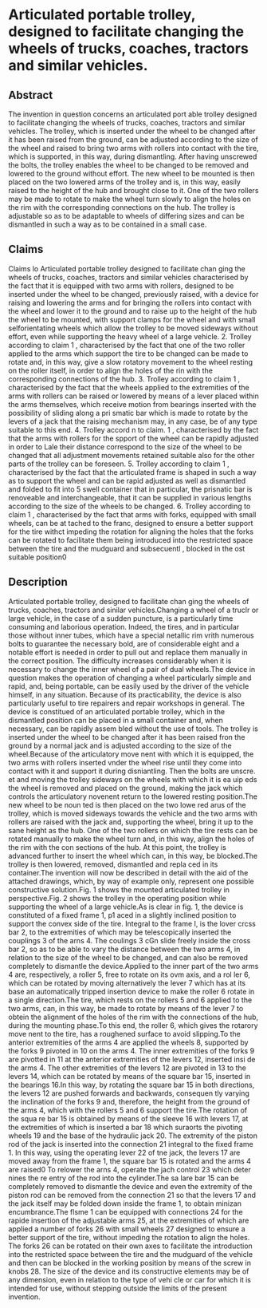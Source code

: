 # Articulated portable trolley, designed to facilitate changing the wheels of trucks, coaches, tractors and similar vehicles.

## Abstract
The invention in question concerns an articulated port able trolley designed to facilitate changing the wheels of trucks, coaches, tractors and similar vehicles. The trolley, which is inserted under the wheel to be changed after it has been raised from the ground, can be adjusted according to the size of the wheel and raised to bring two arms with rollers into contact with the tire, which is supported, in this way, during dismantling. After having unscrewed the bolts, the trolley enables the wheel to be changed to be removed and lowered to the ground without effort. The new wheel to be mounted is then placed on the two lowered arms of the trolley and is, in this way, easily raised to the height of the hub and brought close to it. One of the two rollers may be made to rotate to make the wheel turn slowly to align the holes on the rim with the corresponding connections on the hub. The trolley is adjustable so as to be adaptable to wheels of differing sizes and can be dismantled in such a way as to be contained in a small case.

## Claims
Claims lo Articulated portable trolley designed to facilitate chan ging the wheels of trucks, coaches, tractors and similar vehicles characterised by the fact that it is equipped with two arms with rollers, designed to be inserted under the wheel to be changed, previously raised, with a device for raising and lowering the arms and for bringing the rollers into contact with the wheel and lower it to the ground and to raise up to the height of the hub the wheel to be mounted, with support clamps for the wheel and with small selforientating wheels which allow the trolley to be moved sideways without effort, even while supporting the heavy wheel of a large vehicle. 2. Trolley according to claim 1 , characterised by the fact that one of the two roller applied to the arms which support the tire to be changed can be made to rotate and, in this way, give a slow rotatory movement to the wheel resting on the roller itself, in order to align the holes of the rin with the corresponding connections of the hub. 3. Trolley according to claim 1 , characterised by the fact that the wheels applied to the extremities of the arms with rollers can be raised or lowered by means of a lever placed within the arms themselves, which receive motion from bearings inserted with the possibility of sliding along a pri smatic bar which is made to rotate by the levers of a jack that the raising mechanism may, in any case, be of any type suitable to this end. 4. Trolley accord n to claim. 1 , characterised by the fact that the arms with rollers for the spport of the wheel can be rapidly adjusted in order to Lale their distance correspond to the size of the wheel to be changed that all adjustment movements retained suitable also for the other parts of the trolley can be foreseen. 5. Trolley according to claim 1 , characterised by the fact that the articulated frame is shaped in such a way as to support the wheel and can be rapid adjusted as well as dismantled and folded to fit into 5 swell container that in particular, the prisnatic bar is renoveable and interchangeable, that it can be supplied in various lengths according to the size of the wheels to be changed. 6. Trolley according to claim 1 , characterised by the fact that arms with forks, equipped with small wheels, can be at tached to the franc, designed to ensure a better support for the tire withct impeding the rotation for aligning the holes that the forks can be rotated to facilitate them being introduced into the restricted space between the tire and the mudguard and subsecuentl , blocked in the ost suitable position0

## Description
Articulated portable trolley, designed to facilitate chan ging the wheels of trucks, coaches, tractors and sinilar vehicles.Changing a wheel of a truclr or large vehicle, in the case of a sudden puncture, is a particularly time consuming and laborious operation. Indeed, the tires, and in particular those without inner tubes, which have a special netallic rim vrith numerous bolts to guarantee the necessary bold, are of considerable eight and a notable effort is needed in order to pull out and replace them manually in the correct position. The difficulty increases considerably when it is necessary to change the inner wheel of a pair of dual wheels.The device in question makes the operation of changing a wheel particularly simple and rapid, and, being portable, can be easily used by the driver of the vehicle himself, in any situation. Because of its practicability, the device is also particularly useful to tire repairers and repair workshops in general. The device is constitued of an articulated portable trolley, which in the dismantled position can be placed in a small container and, when necessary, can be rapidly assem bled without the use of tools. The trolley is inserted under the wheel to be changed after it has been raised fron the ground by a normal jack and is adjusted according to the size of the wheel.Because of the articulatory move nent with which it is equipped, the two arms with rollers inserted vnder the wheel rise until they come into contact with it and support it during disniantling. Then the bolts are unscre. et and moving the trolley sideways on the wheels with which it is ea uip eds the wheel is removed and placed on the ground, making the jack which controls the articulatory novenent return to the lowered resting position.The new wheel to be noun ted is then placed on the two lowe red arus of the trolley, which is moved sideways towards the vehicle and the two arms with rollers are raised with the jack and, supporting the wheel, bring it up to the sane height as the hub. One of the two rollers on which the tire rests can be rotated manually to make the wheel turn and, in this way, align the holes of the rim with the con sections of the hub. At this point, the trolley is advanced further to insert the wheel which can, in this way, be blocked.The trolley is then lowered, removed, dismantled and repla ced in its container.The invention will now be described in detail with the aid of the attached drawings, which, by way of example only, represent one possible constructive solution.Fig. 1 shows the mounted articulated trolley in perspective.Fig. 2 shows the trolley in the operating position while supporting the wheel of a large vehicle.As is clear in fig. 1, the device is constituted of a fixed frame 1, p1 aced in a slightly inclined position to support the convex side of the tire. Integral to the frame I, is the lover crcss bar 2, to the extremities of which may be telescopically inserted the couplings 3 of the arns 4. The coulings 3 cGn slide freely inside the cross bar 2, so as to be able to vary the distance between the two arms 4, in relation to the size of the wheel to be changed, and can also be removed completely to dismantle the device.Applied to the inner part of the two arms 4 are, respectively, a roller 5, free to rotate on its ovm axis, and a rol ler 6, which can be rotated by moving alternatively the lever 7 which has at its base an automatically tripped insertion device to make the roller 6 rotate in a single direction.The tire, which rests on the rollers 5 and 6 applied to the two arms, can, in this way, be made to rotate by means of the lever 7 to obtein the alignment of the holes of the rim with the connections of the hub, during the mounting phase.To this end, the roller 6, which gives the rotarory move nent to the tire, has a roughened surface to avoid slipping.To the anterior extremities of the arms 4 are applied the wheels 8, supported by the forks 9 pivoted in 10 on the arms 4. The inner extremities of the forks 9 are pivotted in 11 at the anterior extremities of the levers 12, inserted insi de the arms 4. The other extremities of the levers 12 are pivoted in 13 to the levers 14, which can be rotated by means of the square bar 15, inserted in the bearings 16.In this way, by rotating the square bar 15 in both directions, the levers 12 are pushed forwards and backwards, consequen tly varying the inclination of the forks 9 and, therefore, the height from the ground of the arms 4, which with the rollers 5 and 6 support the tire.The rotation of the squa re bar 15 is obtained by means of the sleeve 16 with levers 17, at the extremities of which is inserted a bar 18 which suraorts the pivoting wheels 19 and the base of the hydraulic jack 20. The extremity of the piston rod of the jack is inserted into the connection 21 integral to the fixed frame 1. In this way, using the operating lever 22 of tne jack, the levers 17 are moved away from the frame 1, the square bar 15 is rotated and the arms 4 are raised0 To relower the arns 4, operate the jach control 23 which deter nines the re entry of the rod into the cylinder.The sa lare bar 15 can be completely removed to dismantle the device and even the extremity of the piston rod can be removed from the connection 21 so that the levers 17 and the jack itself may be folded down inside the frame 1, to obtain minizan encumbrance.The flsme 1 can be equipped with connections 24 for the rapide insertion of the adjustable arms 25, at the extremities of which are applied a number of forks 26 with small wheels 27 designed to ensure a better support of the tire, without impeding the rotation to align the holes. The forks 26 can be rotated on their own axes to facilitate the introduction into the restricted space between the tire and the mudguard of the vehicle and then can be blocked in the working position by means of the screw in knobs 28. The size of the device and its constructive elements may be of any dimension, even in relation to the type of vehi cle or car for which it is intended for use, without stepping outside the limits of the present invention.